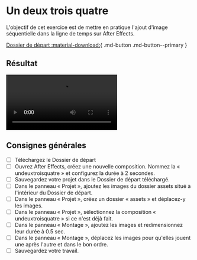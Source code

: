 # Un deux trois quatre

L'objectif de cet exercice est de mettre en pratique l'ajout d'image séquentielle dans la ligne de temps sur After Effects. 

[Dossier de départ :material-download:](./un-deux-trois-quatre.zip){ .md-button .md-button--primary }

## Résultat

![type:video](./un-deux-trois-quatre.mp4) 

## Consignes générales

- [ ] Téléchargez le Dossier de départ
- [ ] Ouvrez After Effects, créez une nouvelle composition. Nommez la « undeuxtroisquatre » et configurez la durée à 2 secondes. 
- [ ] Sauvegardez votre projet dans le Dossier de départ téléchargé.
- [ ] Dans le panneau « Projet », ajoutez les images du dossier assets situé à l'intérieur du Dossier de départ.
- [ ] Dans le panneau « Projet », créez un dossier « assets » et déplacez-y les images.
- [ ] Dans le panneau « Projet », sélectionnez la composition « undeuxtroisquatre » si ce n'est déjà fait.
- [ ] Dans le panneau « Montage », ajoutez les images et redimensionnez leur durée à 0.5 sec.
- [ ] Dans le panneau « Montage », déplacez les images pour qu'elles jouent une après l'autre et dans le bon ordre.
- [ ] Sauvegardez votre travail.